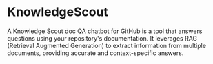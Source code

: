 # KnowledgeScout
A Knowledge Scout doc QA chatbot for GitHub is a tool that answers questions using your repository's documentation. It leverages RAG (Retrieval Augmented Generation) to extract information from multiple documents, providing accurate and context-specific answers. 
